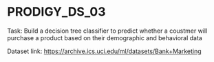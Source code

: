 # PRODIGY_DS_03

Task: Build a decision tree classifier to predict whether a coustmer will purchase a product based on their demographic and behavioral data

Dataset link: https://archive.ics.uci.edu/ml/datasets/Bank+Marketing
